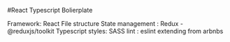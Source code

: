 #React Typescript Bolierplate

Framework: React File structure
State management : Redux - @reduxjs/toolkit
Typescript
styles: SASS
lint : eslint extending from arbnbs